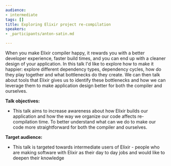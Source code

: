 ```yaml
---
audience:
- intermediate
tags: []
title: Exploring Elixir project re-compilation
speakers:
- _participants/anton-satin.md

---
```

When you make Elixir compiler happy, it rewards you with a better developer experience, faster build times, and you can end up with a cleaner design of your application. In this talk I'd like to explore how to make it happier: explore different dependency types, dependency cycles, how do they play together and what bottlenecks do they create. We can then talk about tools that Elixir gives us to identify these bottlenecks and how we can leverage them to make application design better for both the compiler and ourselves.

  
**Talk objectives:**

* This talk aims to increase awareness about how Elixir builds our application and how the way we organize our code affects re-compilation time. To better understand what can we do to make our code more straightforward for both the compiler and ourselves.

**Target audience:**

* This talk is targeted towards intermediate users of Elixir - people who are making software with Elixir as their day to day jobs and would like to deepen their knowledge